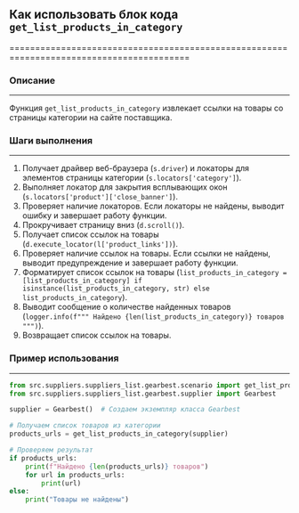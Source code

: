 ## Как использовать блок кода `get_list_products_in_category` 
=========================================================================================

### Описание
-------------------------
Функция `get_list_products_in_category` извлекает ссылки на товары со страницы категории на сайте поставщика.

### Шаги выполнения
-------------------------
1. Получает драйвер веб-браузера (`s.driver`) и локаторы для элементов страницы категории (`s.locators['category']`).
2. Выполняет локатор для закрытия всплывающих окон (`s.locators['product']['close_banner']`).
3. Проверяет наличие локаторов. Если локаторы не найдены, выводит ошибку и завершает работу функции.
4. Прокручивает страницу вниз (`d.scroll()`).
5. Получает список ссылок на товары (`d.execute_locator(l['product_links'])`). 
6. Проверяет наличие ссылок на товары. Если ссылки не найдены, выводит предупреждение и завершает работу функции.
7. Форматирует список ссылок на товары (`list_products_in_category = [list_products_in_category] if isinstance(list_products_in_category, str) else list_products_in_category`). 
8. Выводит сообщение о количестве найденных товаров (`logger.info(f""" Найдено {len(list_products_in_category)} товаров """)`). 
9. Возвращает список ссылок на товары.


### Пример использования
-------------------------

```python
from src.suppliers.suppliers_list.gearbest.scenario import get_list_products_in_category
from src.suppliers.suppliers_list.gearbest.supplier import Gearbest

supplier = Gearbest()  # Создаем экземпляр класса Gearbest

# Получаем список товаров из категории
products_urls = get_list_products_in_category(supplier)

# Проверяем результат
if products_urls:
    print(f"Найдено {len(products_urls)} товаров")
    for url in products_urls:
        print(url)
else:
    print("Товары не найдены")
```
